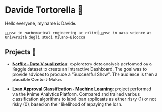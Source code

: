 
# **Davide Tortorella** 🤖

Hello everyone, my name is Davide.

`🧑‍🎓BSc in Mathematical Engineering at Polimi`|`👨‍💻MSc in Data Science at Università degli studi Milano-Bicocca` 

## **Projects** 🍬
- [**Netflix - Data Visualization**](https://github.com/DavideTortorella/Netflix-DataVisualization): exploratory data analysis performed on a Kaggle dataset to create an Interactive Dashboard. The goal was to provide advices to produce a "Successful Show". The audience is then a plausible Content-Maker.

- [**Loan Approval Classification - Machine Learning**](https://hub.knime.com/davide_tortorel/spaces/Public/~zUEd55kZWrSfAa4L/): project performed via the Knime Analytics Platform. Compared and trained various classification algorithms to label loan applicants as either risky (1) or not risky (0), based on their likelihood of repaying the loan.

